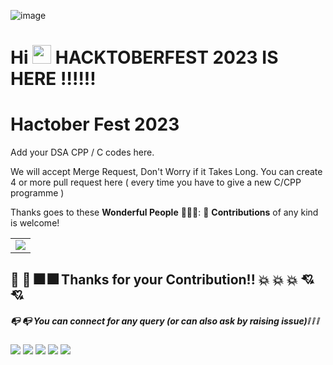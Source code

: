![image](https://doimages.nyc3.cdn.digitaloceanspaces.com/002Blog/1100x640%20Hacktober%20fest%20header.png)
# Hi <img src="https://raw.githubusercontent.com/MartinHeinz/MartinHeinz/master/wave.gif" width="30px"> HACKTOBERFEST 2023 IS HERE :bangbang::bangbang::bangbang:
# Hactober Fest 2023
Add your DSA CPP / C codes here.

We will accept Merge Request, Don't Worry if it Takes Long. 
You can create 4 or more pull request here ( every time you have to give a new C/CPP programme )

Thanks goes to these **Wonderful People** 👨🏻‍💻:      🚀 **Contributions** of any kind is welcome! 

<table>
	<tr>
		<td>
<a href="https://github.com/Soumojitshome2023/DSA_Hacktoberfest_2023/graphs/contributors">
	<img src="https://contrib.rocks/image?repo=Soumojitshome2023/DSA_Hacktoberfest_2023" />
</a>
		</td>
	</tr>
</table>

## :confetti_ball: :confetti_ball: :fireworks: :fireworks: Thanks for  your  Contribution!! :collision: :collision: :collision: :cupid: :cupid:

##### :mailbox_with_no_mail: :mailbox_with_no_mail: You can connect for any query (or can also ask by raising issue):grey_exclamation: :grey_exclamation: :grey_exclamation:

<a href= "https://www.linkedin.com/in/soumojit-shome"><img src="https://img.icons8.com/fluency/48/000000/linkedin.png"/></a>
<a href= "https://www.youtube.com/@soumojitshome"><img src="https://img.icons8.com/bubbles/48/000000/youtube.png"/></a>
<a href= "https://soumojitshome.vercel.app/"><img src="https://img.icons8.com/bubbles/48/000000/domain.png"/></a>
<a href="mailto:soumojitshome2021@gmail.com"><img src="https://img.icons8.com/fluency/48/000000/gmail-new.png"/></a>
<a href='https://github.com/Soumojitshome2023'><img src="https://img.icons8.com/ios-filled/50/000000/github.png"/> </a>
